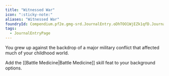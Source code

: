 ```yaml
---
title: "Witnessed War"
icon: ":sticky-note:"
aliases: "Witnessed War"
foundryId: Compendium.pf2e.gmg-srd.JournalEntry.oDhTOO1WjEZk1qfD.JournalEntryPage.iQc9SvLCAngHTn0M
tags:
  - JournalEntryPage
---
```

You grew up against the backdrop of a major military conflict that affected much of your childhood world.

Add the [[Battle Medicine|Battle Medicine]] skill feat to your background options.